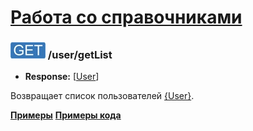 [Работа со справочниками](../../index.md)
=========================================

### ![GET](../../../../img/get.png) /user/getList
* **Response:** [[User](../../../../types/types.md#user)]

Возвращает список пользователей [{User}](../../../../types/types.md#user).

**[Примеры](examples/getList.md)**
**[Примеры кода](examples/getListCode.md)**
